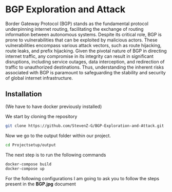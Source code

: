 # BGP Exploration and Attack
Border Gateway Protocol (BGP) stands as the fundamental protocol underpinning internet routing, facilitating
the exchange of routing information between autonomous systems. Despite its critical role, BGP is prone to
vulnerabilities that can be exploited by malicious actors. These vulnerabilities encompass various attack vectors,
such as route hijacking, route leaks, and prefix hijacking. Given the pivotal nature of BGP in directing internet
traffic, any compromise in its integrity can result in significant disruptions, including service outages, data
interception, and redirection of traffic to unauthorized destinations. Thus, understanding the inherent risks
associated with BGP is paramount to safeguarding the stability and security of global internet infrastructure.

## Installation
(We have to have docker previously installed)

We start by cloning the repository

```bash
git clone https://github.com/StevenZ-G/BGP-Exploration-and-Attack.git
```
Now we go to the output folder within our project.

```bash
cd Projectsetup/output
```

The next step is to run the following commands

```bash
docker-compose build
docker-compose up
```

For the following configurations I am going to ask you to follow the steps present in the **BGP.jpg** document
